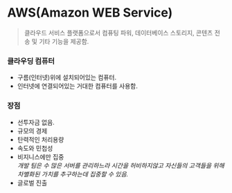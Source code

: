 # AWS(Amazon WEB Service)
> 클라우드 서비스 플랫폼으로서 컴퓨팅 파워, 데이터베이스 스토리지, 콘텐츠 전송 및 기타 기능을 제공함.

### 클라우딩 컴퓨터
- 구름(인터넷)위에 설치되어있는 컴퓨터.
- 인터넷에 연결되어있는 거대한 컴퓨터를 사용함.

### 장점
- 선투자금 없음.
- 규모의 경제
- 탄력적인 처리용량
- 속도와 민첩성
- 비지니스에만 집중  
    <i>개발 팀은 수 많은 서버를  관리하느라 시간을 허비하지않고 자신들의 고객들을 위해 차별화된 가치를 추구하는데 집중할 수 있음.</i>
- 글로벌 진출
